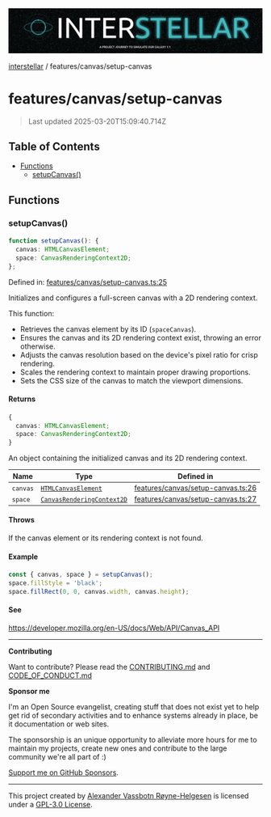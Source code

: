 <div><img alt="SPECCER logo" src="https://raw.githubusercontent.com/phun-ky/interstellar/main/public/interstellar-header.png" style="max-height:120px;"/></div>

[interstellar](../../README.md) / features/canvas/setup-canvas

# features/canvas/setup-canvas

> Last updated 2025-03-20T15:09:40.714Z

## Table of Contents

- [Functions](#functions)
  - [setupCanvas()](#setupcanvas)

## Functions

### setupCanvas()

```ts
function setupCanvas(): {
  canvas: HTMLCanvasElement;
  space: CanvasRenderingContext2D;
};
```

Defined in:
[features/canvas/setup-canvas.ts:25](https://github.com/phun-ky/interstellar/blob/main/src/features/canvas/setup-canvas.ts#L25)

Initializes and configures a full-screen canvas with a 2D rendering context.

This function:

- Retrieves the canvas element by its ID (`spaceCanvas`).
- Ensures the canvas and its 2D rendering context exist, throwing an error
  otherwise.
- Adjusts the canvas resolution based on the device's pixel ratio for crisp
  rendering.
- Scales the rendering context to maintain proper drawing proportions.
- Sets the CSS size of the canvas to match the viewport dimensions.

#### Returns

```ts
{
  canvas: HTMLCanvasElement;
  space: CanvasRenderingContext2D;
}
```

An object containing the initialized canvas and its 2D rendering context.

| Name     | Type                                                                                              | Defined in                                                                                                                      |
| -------- | ------------------------------------------------------------------------------------------------- | ------------------------------------------------------------------------------------------------------------------------------- |
| `canvas` | [`HTMLCanvasElement`](https://developer.mozilla.org/docs/Web/API/HTMLCanvasElement)               | [features/canvas/setup-canvas.ts:26](https://github.com/phun-ky/interstellar/blob/main/src/features/canvas/setup-canvas.ts#L26) |
| `space`  | [`CanvasRenderingContext2D`](https://developer.mozilla.org/docs/Web/API/CanvasRenderingContext2D) | [features/canvas/setup-canvas.ts:27](https://github.com/phun-ky/interstellar/blob/main/src/features/canvas/setup-canvas.ts#L27) |

#### Throws

If the canvas element or its rendering context is not found.

#### Example

```ts
const { canvas, space } = setupCanvas();
space.fillStyle = 'black';
space.fillRect(0, 0, canvas.width, canvas.height);
```

#### See

<https://developer.mozilla.org/en-US/docs/Web/API/Canvas_API>

---

**Contributing**

Want to contribute? Please read the
[CONTRIBUTING.md](https://github.com/phun-ky/interstellar/blob/main/CONTRIBUTING.md)
and
[CODE_OF_CONDUCT.md](https://github.com/phun-ky/interstellar/blob/main/CODE_OF_CONDUCT.md)

**Sponsor me**

I'm an Open Source evangelist, creating stuff that does not exist yet to help
get rid of secondary activities and to enhance systems already in place, be it
documentation or web sites.

The sponsorship is an unique opportunity to alleviate more hours for me to
maintain my projects, create new ones and contribute to the large community
we're all part of :)

[Support me on GitHub Sponsors](https://github.com/sponsors/phun-ky).

---

This project created by [Alexander Vassbotn Røyne-Helgesen](http://phun-ky.net)
is licensed under a
[GPL-3.0 License](https://choosealicense.com/licenses/gpl-3.0/).
